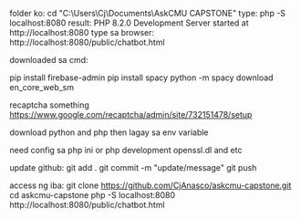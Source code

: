 
folder ko:
cd "C:\Users\Cj\Documents\AskCMU CAPSTONE"
type:
   php -S localhost:8080
result:
PHP 8.2.0 Development Server started at http://localhost:8080
type sa browser:
http://localhost:8080/public/chatbot.html

downloaded sa cmd:

pip install firebase-admin
pip install spacy
python -m spacy download en_core_web_sm

recaptcha something
https://www.google.com/recaptcha/admin/site/732151478/setup

download python and php then lagay sa env variable

need config sa php ini or php development
openssl.dl and etc

update github:
git add .
git commit -m "update/message"
git push

access ng iba:
git clone https://github.com/CjAnasco/askcmu-capstone.git
cd askcmu-capstone
php -S localhost:8080
http://localhost:8080/public/chatbot.html






